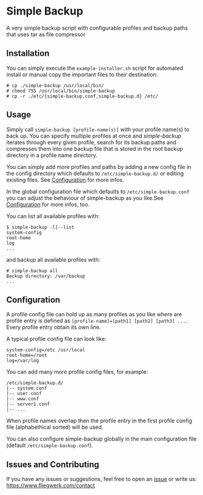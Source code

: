 # Simple Backup

A very simple backup script with configurable profiles and backup paths that uses tar as file compressor

## Installation

You can simply execute the `example-installer.sh` script for automated install or manual copy the important files to their destination:
```
# cp ./simple-backup /usr/local/bin/
# chmod 755 /usr/local/bin/simple-backup
# cp -r ./etc/{simple-backup.conf,simple-backup.d} /etc/
```

## Usage

Simply call `simple-backup [profile-name(s)]` with your profile name(s) to back up. You can specify multiple profiles at once and _simple-backup_ iterates through every given profile, search for its backup paths and compresses them into one backup file that is stored in the root backup directory in a profile name directory.

You can simply add more profiles and paths by adding a new config file in the config directory which defaults to `/etc/simple-backup.d/` or editing existing files. See [Configuration](#configuration) for more infos.

In the global configuration file which defaults to `/etc/simple-backup.conf` you can adjust the behaviour of simple-backup as you like.See [Configuration](#configuration) for more infos, too.

You can list all available profiles with:
```
$ simple-backup -l|--list
system-config
root-home
log
...
```
and backup all available profiles with:
```
# simple-backup all
Backup directory: /var/backup
...
```

## Configuration

A profile config file can hold up as many profiles as you like where are profile entry is defined as `[profile-name]=[path1] [path2] [path3] ...`. Every profile entry obtain its own line.

A typical profile config file can look like:
```
system-config=/etc /usr/local
root-home=/root
log=/var/log
```

You can add many more profile config files, for example:
```
/etc/simple-backup.d/
|-- system.conf
|-- user.conf
|-- www.conf
|-- server1.conf
|-- ...
```

When profile names overlap then the profile entry in the first profile config file (alphabethical sorted) will be used.

You can also configure simple-backup globally in the main configuration file (default `/etc/simple-backup.conf`).

## Issues and Contributing

If you have any issues or suggestions, feel free to open an [issue](https://github.com/fliegwerk/random-shell-scripts/issues) or write us: <https://www.fliegwerk.com/contact>
